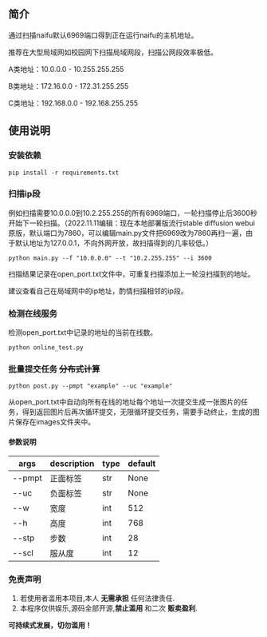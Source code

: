 ## 简介

通过扫描naifu默认6969端口得到正在运行naifu的主机地址。

推荐在大型局域网如校园网下扫描局域网段，扫描公网段效率极低。

A类地址：10.0.0.0 - 10.255.255.255

B类地址：172.16.0.0 - 172.31.255.255

C类地址：192.168.0.0 - 192.168.255.255



## 使用说明

### 安装依赖

```
pip install -r requirements.txt
```

### 扫描ip段

例如扫描需要10.0.0.0到10.2.255.255的所有6969端口，一轮扫描停止后3600秒开始下一轮扫描。（2022.11.11编辑：现在本地部署版流行stable diffusion webui原版，默认端口为7860，可以编辑main.py文件把6969改为7860再扫一遍，由于默认地址为127.0.0.1，不向外网开放，故扫描得到的几率较低。）

```
python main.py --f "10.0.0.0" --t "10.2.255.255" --i 3600
```

扫描结果记录在open_port.txt文件中，可重复扫描添加上一轮没扫描到的地址。

建议查看自己在局域网中的ip地址，酌情扫描相邻的ip段。

### 检测在线服务

检测open_port.txt中记录的地址的当前在线数。

```
python online_test.py
```

### 批量提交任务 ~~分布式计算~~

```
python post.py --pmpt "example" --uc "example"
```

从open_port.txt中自动向所有在线的地址每个地址一次提交生成一张图片的任务，得到返回图片后再次循环提交，无限循环提交任务，需要手动终止，生成的图片保存在images文件夹中。

#### 参数说明

| args | description | type | default |
| ---- | ----- | -----  |----- |
| --pmpt | 正面标签 | str | None |
| --uc  | 负面标签 | str | None |
| --w  | 宽度 | int | 512 |
| --h  | 高度 | int | 768 |
| --stp  | 步数 | int | 28 |
| --scl  | 服从度 | int | 12 |

### 免责声明

1. 若使用者滥用本项目,本人 **无需承担** 任何法律责任.  
2. 本程序仅供娱乐,源码全部开源,**禁止滥用** 和二次 **贩卖盈利**.

**可持续式发展，切勿滥用！**
